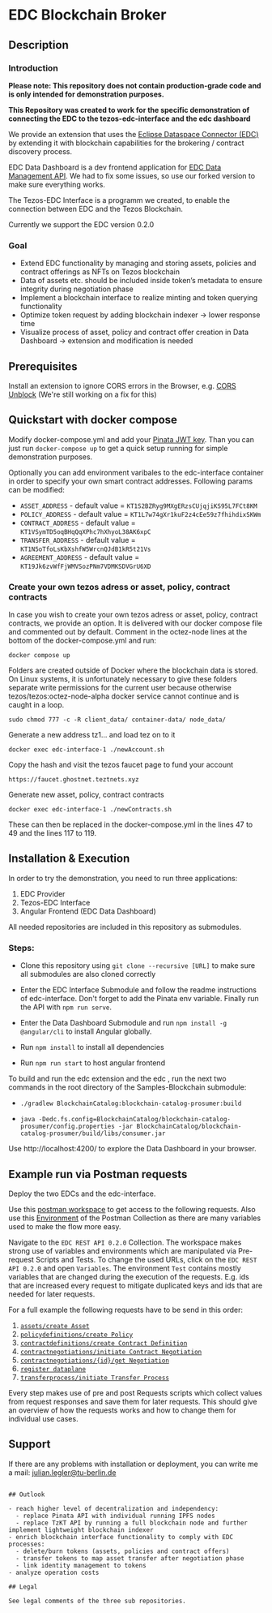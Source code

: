# EDC Blockchain Broker

## Description

### Introduction

**Please note: This repository does not contain production-grade code and is only intended for demonstration purposes.**

**This Repository was created to work for the specific demonstration of connecting the EDC to the tezos-edc-interface and the edc dashboard**

We provide an extension that uses the [Eclipse Dataspace Connector (EDC)](https://github.com/eclipse-edc/Connector) by extending it with blockchain capabilities for the brokering / contract discovery process.

EDC Data Dashboard is a dev frontend application for [EDC Data Management API](https://github.com/eclipse-dataspaceconnector/DataSpaceConnector). We had to fix some issues, so use our forked version to make sure everything works.

The Tezos-EDC Interface is a programm we created, to enable the connection between EDC and the Tezos Blockchain.

Currently we support the EDC version 0.2.0

### Goal

- Extend EDC functionality by managing and storing assets, policies and contract offerings as NFTs on Tezos blockchain
- Data of assets etc. should be included inside token’s metadata to ensure integrity during negotiation phase
- Implement a blockchain interface to realize minting and token querying functionality
- Optimize token request by adding blockchain indexer → lower response time
- Visualize process of asset, policy and contract offer creation in Data Dashboard → extension and modification is needed

## Prerequisites

Install an extension to ignore CORS errors in the Browser, e.g. [CORS Unblock](https://chrome.google.com/webstore/detail/cors-unblock/lfhmikememgdcahcdlaciloancbhjino)
(We're still working on a fix for this)

## Quickstart with docker compose

Modify docker-compose.yml and add your [Pinata JWT key](https://knowledge.pinata.cloud/en/articles/6191471-how-to-create-an-pinata-api-key). Than you can just run `docker-compose up` to get a quick setup running for simple demonstration purposes.

Optionally you can add environment varibales to the edc-interface container in order to specify your own smart contract addresses.
Following params can be modified:

- `ASSET_ADDRESS` - default value = `KT1S2BZRyg9MXgERzsCUjqjiKS95L7FCt8KM`
- `POLICY_ADDRESS` - default value = `KT1L7w74gXr1kuF2z4cEe59z7fhihdixSKWm`
- `CONTRACT_ADDRESS` - default value = `KT1VSymTD5oqBHqQqXPhc7hXhyoL38AK6xpC`
- `TRANSFER_ADDRESS` - default value = `KT1N5oTfoLsKbXshfW5WrcnQJdB1kR5t21Vs`
- `AGREEMENT_ADDRESS` - default value = `KT19Jk6zvWfFjWMVSozPNm7VDMKSDVGrU6XD`

### Create your own tezos adress or asset, policy, contract contracts

In case you wish to create your own tezos adress or asset, policy, contract contracts, we provide an option. It is delivered with our docker compose file and commented out by default. Comment in the octez-node lines at the bottom of the docker-compose.yml and run:
```
docker compose up
```
Folders are created outside of Docker where the blockchain data is stored. On Linux systems, it is unfortunately necessary to give these folders separate write permissions for the current user because otherwise tezos/tezos:octez-node-alpha docker service cannot continue and is caught in a loop.
```
sudo chmod 777 -c -R client_data/ container-data/ node_data/ 
```
Generate a new address tz1... and load tez on to it
```
docker exec edc-interface-1 ./newAccount.sh 
```
Copy the hash and visit the tezos faucet page to fund your account
```
https://faucet.ghostnet.teztnets.xyz 
```
Generate new asset, policy, contract contracts
```
docker exec edc-interface-1 ./newContracts.sh 
```
These can then be replaced in the docker-compose.yml in the lines 47 to 49 and the lines 117 to 119.

## Installation & Execution

In order to try the demonstration, you need to run three applications:

1. EDC Provider
2. Tezos-EDC Interface
3. Angular Frontend (EDC Data Dashboard)

All needed repositories are included in this repository as submodules.

### Steps:

- Clone this repository using `git clone --recursive [URL]` to make sure all submodules are also cloned correctly

- Enter the EDC Interface Submodule and follow the readme instructions of edc-interface. Don't forget to add the Pinata env variable. Finally run the API with `npm run serve`.

- Enter the Data Dashboard Submodule and run `npm install -g @angular/cli` to install Angular globally.

- Run `npm install` to install all dependencies

- Run `npm run start` to host angular frontend

To build and run the edc extension and the edc , run the next two commands in the root directory of the Samples-Blockchain submodule:

- `./gradlew BlockchainCatalog:blockchain-catalog-prosumer:build`

- `java -Dedc.fs.config=BlockchainCatalog/blockchain-catalog-prosumer/config.properties -jar BlockchainCatalog/blockchain-catalog-prosumer/build/libs/consumer.jar`

Use http://localhost:4200/ to explore the Data Dashboard in your browser.

## Example run via Postman requests

Deploy the two EDCs and the edc-interface.

Use this [postman workspace](https://www.postman.com/payload-specialist-10840615/workspace/edc-api-playground-tu-berlin/collection/20564347-cf566691-f3bf-4e5c-aa66-84515bfd9b08?action=share&creator=20564347&active-environment=20564347-2ca28dbe-a227-4861-81ee-63c00544045f) to get access to the following requests. Also use this [Environment](https://www.postman.com/payload-specialist-10840615/workspace/edc-api-playground-tu-berlin/environment/20564347-2ca28dbe-a227-4861-81ee-63c00544045f?action=share&creator=20564347&active-environment=20564347-2ca28dbe-a227-4861-81ee-63c00544045f) of the Postman Collection as there are many variables used to make the flow more easy. 

Navigate to the `EDC REST API 0.2.0` Collection. The workspace makes strong use of variables and environments which are manipulated via Pre-request Scripts and Tests. To change the used URLs, click on the `EDC REST API 0.2.0` and open `Variables`. The environment `Test` contains mostly variables that are changed during the execution of the requests. E.g. ids that are increased every request to mitigate duplicated keys and ids that are needed for later requests. 

For a full example the following requests have to be send in this order:

1. [`assets/create Asset`](https://www.postman.com/payload-specialist-10840615/workspace/edc-api-playground-tu-berlin/request/20564347-1c2d0dc5-6c83-4663-8251-083526687dad?active-environment=2ca28dbe-a227-4861-81ee-63c00544045f)
2. [`policydefinitions/create Policy`](https://www.postman.com/payload-specialist-10840615/workspace/edc-api-playground-tu-berlin/request/20564347-c4f8a661-cc24-4b03-aba6-ecf91dcb6573?active-environment=2ca28dbe-a227-4861-81ee-63c00544045f)
4. [`contractdefinitions/create Contract Definition`](https://www.postman.com/payload-specialist-10840615/workspace/edc-api-playground-tu-berlin/request/20564347-ec36f39d-1cfe-4dd1-92ab-a9f0804f5e5d?active-environment=2ca28dbe-a227-4861-81ee-63c00544045f)
5. [`contractnegotiations/initiate Contract Negotiation`](https://www.postman.com/payload-specialist-10840615/workspace/edc-api-playground-tu-berlin/request/20564347-6d5cbc2e-30bd-4af1-8e27-b113ddd1a5dd?active-environment=2ca28dbe-a227-4861-81ee-63c00544045f)
6. [`contractnegotiations/{id}/get Negotiation`](https://www.postman.com/payload-specialist-10840615/workspace/edc-api-playground-tu-berlin/request/20564347-6deadddf-bec9-4917-9018-c8b90822f5b5?active-environment=2ca28dbe-a227-4861-81ee-63c00544045f) 
7. [`register dataplane`](https://www.postman.com/payload-specialist-10840615/workspace/edc-api-playground-tu-berlin/request/20564347-1b2fe7e9-3b8b-41b5-bb1d-f90e9dc5465e?active-environment=2ca28dbe-a227-4861-81ee-63c00544045f)
8. [`transferprocess/initiate Transfer Process`](https://www.postman.com/payload-specialist-10840615/workspace/edc-api-playground-tu-berlin/request/20564347-ebb002e6-64bb-47a0-b669-eb7479e336f6?active-environment=2ca28dbe-a227-4861-81ee-63c00544045f)

Every step makes use of pre and post Requests scripts which collect values from request responses and save them for later requests. This should give an overview of how the requests works and how to change them for individual use cases.




## Support
If there are any problems with installation or deployment, you can write me a mail:
<julian.legler@tu-berlin.de>

```

## Outlook

- reach higher level of decentralization and independency:
  - replace Pinata API with individual running IPFS nodes
  - replace TzKT API by running a full blockchain node and further implement lightweight blockchain indexer
- enrich blockchain interface functionality to comply with EDC processes:
  - delete/burn tokens (assets, policies and contract offers)
  - transfer tokens to map asset transfer after negotiation phase
  - link identity management to tokens
- analyze operation costs

## Legal

See legal comments of the three sub repositories.
```
